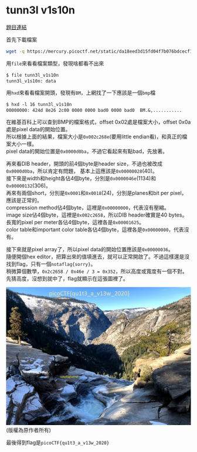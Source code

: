 # tunn3l v1s10n

[題目連結](https://play.picoctf.org/practice/challenge/112)

首先下載檔案

```bash
wget -q https://mercury.picoctf.net/static/da18eed3d15fd04f7b076bdcecf15b27/tunn3l_v1s10n
```

用`file`來看看檔案類型，發現啥都看不出來

```console
$ file tunn3l_v1s10n
tunn3l_v1s10n: data
```

用`hxd`來看看檔案開頭，發現有`BM`，上網找了一下應該是一個`bmp`檔

```console
$ hxd -l 16 tunn3l_v1s10n
00000000: 424d 8e26 2c00 0000 0000 bad0 0000 bad0  BM.&,...........
```

在維基百科上可以查到BMP的檔案格式，offset 0x02處是檔案大小，offset 0x0a處是pixel data的開始位置。  
所以根據上面的結果，檔案大小是`0x002c268e`(要用little endian看)，和真正的檔案大小一樣。  
pixel data的開始位置是`0x0000d0ba`，不過它看起來有點bad，先放著。  

再來看DIB header，開頭的前4個byte是header size，不過也被改成`0x0000d0ba`，所以肯定有問題，
基本上這應該是`0x00000028`(40)。  
接下來是width和height各佔4個byte，分別是`0x0000046e`(1134)和`0x00000132`(306)。  
再來有兩個short，分別是`0x0001`和`0x0018`(24)，分別是planes和bit per pixel，應該是正常的。  
compression method佔4個byte，這裡是`0x00000000`，代表沒有壓縮。  
image size佔4個byte，這裡是`0x002c2658`，所以DIB header確實是40 bytes。  
長寬的pixel per meter各佔4個byte，這裡各是`0x00001625`。  
color table和important color table各佔4個byte，這裡各是`0x00000000`，代表沒有。  

接下來就是pixel array了，所以pixel data的開始位置應該是`0x00000036`。  
隨便開個hex editor，把算出來的值填進去，就可以正常開啟了。不過這樣還是沒找到flag，只有一個`notaflag{sorry}`。  
稍微算個數學，`0x2c2658 / 0x46e / 3 = 0x352`，所以高度或寬度有一個不對。  
先猜高度，沒想到就中了，flag就顯示在這張圖裡了。  

![tunn3l_v1s10n](../assets/tunn3l_v1s10n.webp)  
(版權為原作者所有)

最後得到flag是`picoCTF{qu1t3_a_v13w_2020}`

